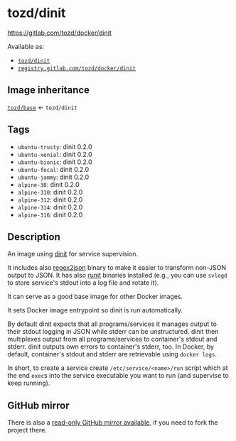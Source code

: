 # tozd/dinit

<https://gitlab.com/tozd/docker/dinit>

Available as:

- [`tozd/dinit`](https://hub.docker.com/r/tozd/dinit)
- [`registry.gitlab.com/tozd/docker/dinit`](https://gitlab.com/tozd/docker/dinit/container_registry)

## Image inheritance

[`tozd/base`](https://gitlab.com/tozd/docker/base) ← `tozd/dinit`

## Tags

- `ubuntu-trusty`: dinit 0.2.0
- `ubuntu-xenial`: dinit 0.2.0
- `ubuntu-bionic`: dinit 0.2.0
- `ubuntu-focal`: dinit 0.2.0
- `ubuntu-jammy`: dinit 0.2.0
- `alpine-38`: dinit 0.2.0
- `alpine-310`: dinit 0.2.0
- `alpine-312`: dinit 0.2.0
- `alpine-314`: dinit 0.2.0
- `alpine-316`: dinit 0.2.0

## Description

An image using [dinit](https://gitlab.com/tozd/dinit) for service supervision.

It includes also [regex2json](https://gitlab.com/tozd/regex2json) binary to make it
easier to transform non-JSON output to JSON. It has also [runit](http://smarden.org/runit/)
binaries installed (e.g., you can use `svlogd` to store service's stdout into a log file
and rotate it).

It can serve as a good base image for other Docker images.

It sets Docker image entrypoint so dinit is run automatically.

By default dinit expects that all programs/services it manages output to their stdout
logging in JSON while stderr can be unstructured. dinit then multiplexes output from
all programs/services to container's stdout and stderr. dinit outputs own
errors to container's stderr, too. In Docker, by default, container's stdout and
stderr are retrievable using `docker logs`.

In short, to create a service create `/etc/service/<name>/run` script which at the end
`exec`s into the service executable you want to run (and supervise to keep running).

## GitHub mirror

There is also a [read-only GitHub mirror available](https://github.com/tozd/docker-dinit),
if you need to fork the project there.

